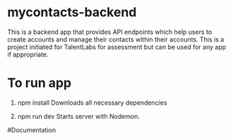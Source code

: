 # mycontacts-backend
This is a backend app that provides API endpoints which help users to create accounts and manage their contacts within their accounts. This is a project initiated for TalentLabs for assessment but can be used for any app if appropriate. 

# To run app

1. npm install
Downloads all necessary dependencies

2. npm run dev
Starts server with Nodemon.

#Documentation


